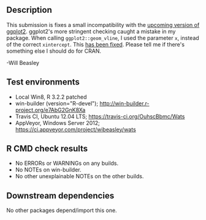 ## Description
This submission is fixes a small incompatibility with the [upcoming version of ggplot2](https://github.com/hadley/ggplot2/blob/47679a52fd2a3ac89583da923dc9882c0020866c/revdep/summary.md#wats-0101).  ggplot2's more stringent checking caught a mistake in my package.  When calling `ggplot2::geom_vline`, I used the parameter `x`, instead of the correct `xintercept`.  This [has been fixed](https://github.com/OuhscBbmc/Wats/commit/1e3543a17feff9bad7b77152ca457e6fdf1cf440).  Please tell me if there's something else I should do for CRAN.

-Will Beasley

## Test environments
* Local Win8, R 3.2.2 patched
* win-builder (version="R-devel"); http://win-builder.r-project.org/e7AbG2GnK8Xa
* Travis CI, Ubuntu 12.04 LTS; https://travis-ci.org/OuhscBbmc/Wats
* AppVeyor, Windows Server 2012; https://ci.appveyor.com/project/wibeasley/wats

## R CMD check results
* No ERRORs or WARNINGs on any builds.
* No NOTEs on win-builder.
* No other unexplainable NOTEs on the other builds.

## Downstream dependencies
No other packages depend/import this one.
